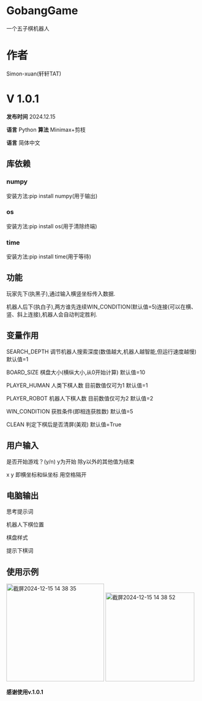 # GobangGame
一个五子棋机器人

# 作者
Simon-xuan(轩轩TAT)

# V 1.0.1
**发布时间** 2024.12.15

**语言** Python
**算法** Minimax+剪枝

**语言** 简体中文
## 库依赖
### numpy 
安装方法:pip install numpy(用于输出)
### os
安装方法:pip install os(用于清除终端)
### time
安装方法:pip install time(用于等待)
## 功能
玩家先下(执黑子),通过输入横竖坐标传入数据.

机器人后下(执白子),两方谁先连续WIN_CONDITION(默认值=5)连接(可以在横、竖、斜上连接),机器人会自动判定胜利.
## 变量作用
SEARCH_DEPTH 调节机器人搜索深度(数值越大,机器人越智能,但运行速度越慢) 默认值=1

BOARD_SIZE 棋盘大小(横纵大小,从0开始计算) 默认值=10

PLAYER_HUMAN 人类下棋人数 目前数值仅可为1 默认值=1

PLAYER_ROBOT 机器人下棋人数 目前数值仅可为2 默认值=2

WIN_CONDITION 获胜条件(即相连获胜数) 默认值=5

CLEAN 判定下棋后是否清屏(美观) 默认值=True
## 用户输入
是否开始游戏？(y/n) y为开始 除y以外的其他值为结束

x y 即横坐标和纵坐标 用空格隔开
## 电脑输出
思考提示词

机器人下棋位置

棋盘样式

提示下棋词
## 使用示例
<img width="255" alt="截屏2024-12-15 14 38 35" src="https://github.com/user-attachments/assets/107000f9-62b0-4704-8b54-c0efeb48619b" />
<img width="232" alt="截屏2024-12-15 14 38 52" src="https://github.com/user-attachments/assets/88b922aa-2c95-4dc4-b674-aa6016ba981c" />

**感谢使用v.1.0.1**
